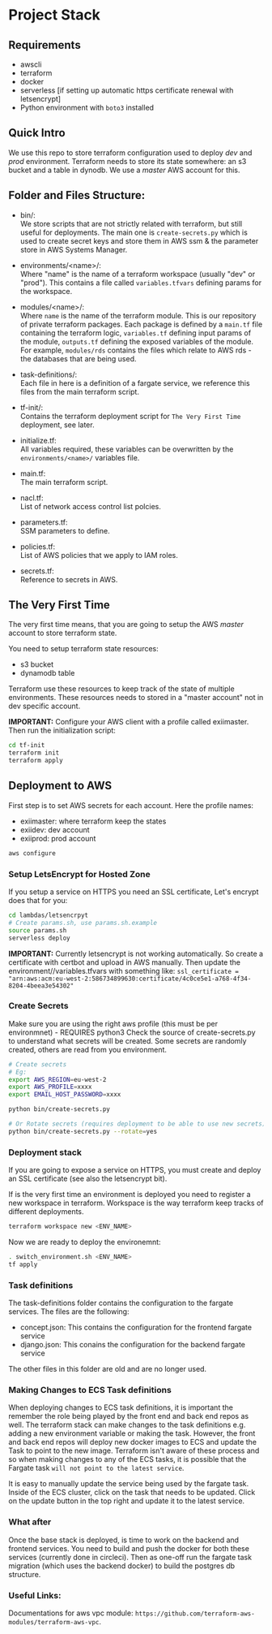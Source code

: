 # Project Stack

## Requirements

- awscli
- terraform
- docker
- serverless [if setting up automatic https certificate renewal with letsencrypt]
- Python environment with `boto3` installed

  

## Quick Intro
We use this repo to store terraform configuration used to deploy *dev* and *prod* environment.
Terraform needs to store its state somewhere: an s3 bucket and a table in dynodb.
We use a *master* AWS account for this.


## Folder and Files Structure:
- bin/:  
We store scripts that are not strictly related with terraform, but still useful for deployments. The main one is `create-secrets.py` which is used to create secret keys and store them in AWS ssm & the parameter store in AWS Systems Manager.

- environments/\<name\>/:  
Where "name" is the name of a terraform workspace (usually "dev" or "prod"). This contains a file called `variables.tfvars` defining params for the workspace.

- modules/\<name\>/:  
Where `name` is the name of the terraform module. This is our repository of private terraform packages. Each package is defined by a `main.tf` file containing the terraform logic, `variables.tf` defining input params of the module, `outputs.tf` defining the exposed variables of the module. For example, `modules/rds` contains the files which relate to AWS rds - the databases that are being used.

- task-definitions/:  
Each file in here is a definition of a fargate service, we reference this files from the main terraform script.

- tf-init/:  
Contains the terraform deployment script for `The Very First Time` deployment, see later.

- initialize.tf:  
All variables required, these variables can be overwritten by the `environments/<name>/` variables file.

- main.tf:  
The main terraform script.

- nacl.tf:  
List of network access control list polcies.

- parameters.tf:  
SSM parameters to define.

- policies.tf:  
List of AWS policies that we apply to IAM roles.

- secrets.tf:  
Reference to secrets in AWS.


## The Very First Time
The very first time means, that you are going to setup the AWS *master* account to store terraform state.

You need to setup terraform state resources:
- s3 bucket
- dynamodb table

Terraform use these resources to keep track of the state of multiple environments.
These resources needs to stored in a "master account" not in dev specific account.

**IMPORTANT:** Configure your AWS client with a profile called exiimaster.
Then run the initialization script:
```bash
cd tf-init
terraform init
terraform apply
```

## Deployment to AWS

First step is to set AWS secrets for each account.
Here the profile names:
- exiimaster: where terraform keep the states  
- exiidev: dev account  
- exiiprod: prod account  

```bash
aws configure
```

### Setup LetsEncrypt for Hosted Zone
If you setup a service on HTTPS you need an SSL certificate, Let's encrypt does that for you:
```bash
cd lambdas/letsencrpyt
# Create params.sh, use params.sh.example
source params.sh
serverless deploy
```

**IMPORTANT:** Currently letsencrypt is not working automatically. So create a certificate with certbot and upload in AWS manually.
Then update the environment/<name>/variables.tfvars with something like:
`ssl_certificate = "arn:aws:acm:eu-west-2:586734899630:certificate/4c0ce5e1-a768-4f34-8204-4beea3e54302"`

### Create Secrets
Make sure you are using the right aws profile (this must be per environmnet) - REQUIRES python3
Check the source of create-secrets.py to understand what secrets will be created.
Some secrets are randomly created, others are read from you environment.
```bash
# Create secrets
# Eg:
export AWS_REGION=eu-west-2
export AWS_PROFILE=xxxx
export EMAIL_HOST_PASSWORD=xxxx

python bin/create-secrets.py

# Or Rotate secrets (requires deployment to be able to use new secrets)
python bin/create-secrets.py --rotate=yes
```


### Deployment stack
If you are going to expose a service on HTTPS, you must create and deploy an SSL certificate (see also the letsencrypt bit).

If is the very first time an environment is deployed you need to register a new workspace in terraform.
Workspace is the way terraform keep tracks of different deployments.
```bash
terraform workspace new <ENV_NAME>
```

Now we are ready to deploy the environemnt:
```bash
. switch_environment.sh <ENV_NAME>
tf apply
```

### Task definitions

The task-definitions folder contains the configuration to the fargate services. The files are the following:
- concept.json: This contains the configuration for the frontend fargate service
- django.json: This conains the configuration for the backend fargate service

The other files in this folder are old and are no longer used.

### Making Changes to ECS Task definitions

When deploying changes to ECS task definitions, it is important the remember the role being played by the front end and back end repos as well. The terraform stack can make changes to the task definitions e.g. adding a new environment variable or making the task. However, the front and back end repos will deploy new docker images to ECS and update the Task to point to the new image. Terraform isn't aware of these process and so when making changes to any of the ECS tasks, it is possible that the Fargate task `will not point to the latest service`.

It is easy to manually update the service being used by the fargate task. Inside of the ECS cluster, click on the task that needs to be updated. Click on the update button in the top right and update it to the latest service.

### What after

Once the base stack is deployed, is time to work on the backend and frontend services.
You need to build and push the docker for both these services (currently done in circleci). Then as one-off run the fargate task migration (which uses the backend docker) to build the postgres db structure.


### Useful Links:

Documentations for aws vpc module: `https://github.com/terraform-aws-modules/terraform-aws-vpc`.
